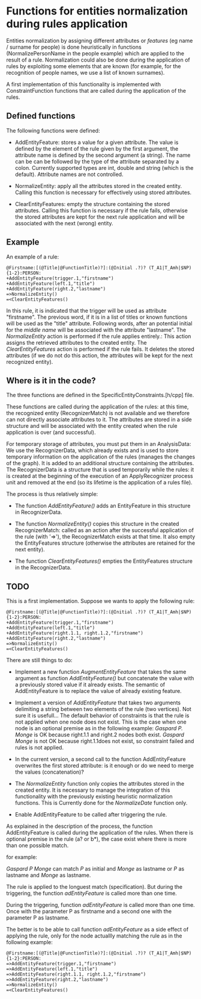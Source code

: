 Functions for entities normalization during rules application 
=============================================================

Entities normalization by assigning different attributes or
*features* (eg name / surname for people) is done heuristically
in functions (NormalizePersonName in the people example) which are applied to the result of a
rule. Normalization could also be done during the application of
rules by exploiting some elements that are known (for example, 
for the recognition of people names, we use a list of known surnames).

A first implementation of this functionality is implemented
with ConstraintFunction functions that are called during
the application of the rules.

Defined functions
-----------------

The following functions were defined:

- AddEntityFeature: stores a value for a given attribute. The
   value is defined by the element of the rule given by the first argument, the 
   attribute name is defined by the second argument (a string). The name can be 
   can be followed by the type of the attribute separated by a colon. 
   Currently supported types are int, double and string (which is the default).
   Attribute names are not controlled.

- NormalizeEntity: apply all the attributes stored in the created entity. 
  Calling this function is necessary for effectively using stored attributes.

- ClearEntityFeatures: empty the structure containing the stored attributes. 
   Calling this function is necessary if the rule fails, otherwise the
   stored attributes are kept for the next rule application and will be
   associated with the next (wrong) entity.

Example
-------

An example of a rule:

    @Firstname:[(@Title|@FunctionTitle)?]:(@Initial .?)? (T_A1|T_Amh|$NP){1-2}:PERSON:
    +AddEntityFeature(trigger.1,"firstname")
    +AddEntityFeature(left.1,"title")
    +AddEntityFeature(right.2,"lastname")
    =>NormalizeEntity()
    =<ClearEntityFeatures()

In this rule, it is indicated that the trigger will be used as attribute
"firstname". The previous word, if it is in a list of titles or
known functions will be used as the "title" attribute. Following words,
after an potential initial for the *middle name* will be associated with the attribute
"lastname". The *NormalizeEntity* action is performed if the rule applies entirely.:
This action assigns the retrieved attributes to the created entity.
The *ClearEntityFeatures* action is performed if the rule
fails. It deletes the stored attributes (if we do not do this action, the
attributes will be kept for the next recognized entity).

Where is it in the code?
------------------------

The three functions are defined in the SpecificEntityConstraints.[h/cpp] file. 

These functions are called during the application of the rules: at this time,
the recognized entity (RecognizerMatch) is not available and we therefore can not directly associate
attributes to it. The attributes are stored in a side structure
and will be associated with the entity created when the rule application
is over (and successful).

For temporary storage of attributes, you must put them in an
AnalysisData: We use the RecognizerData, which already exists and is
used to store temporary information on the application of the rules
(manages the changes of the graph). It is added to an
additional structure containing the attributes. The RecognizerData is a
structure that is used temporarily while the rules:
it is created at the beginning of the execution of an ApplyRecognizer process unit 
and removed at the end (so its lifetime is the application of a rules file).

The process is thus relatively simple:

- The function *AddEntityFeature()* adds an EntityFeature in this structure
   in RecognizerData.

- The function *NormalizeEntity()* copies this structure in the created RecognizerMatch:
   called as an action after the successful application of the rule (with '=>'), the
   RecognizerMatch exists at that time. It also empty the EntityFeatures structure
   (otherwise the attributes are retained for the next entity).

- The function *ClearEntityFeatures()* empties the EntityFeatures structure in
   the RecognizerData.


TODO
----

This is a first implementation.
Suppose we wants to apply the following rule:

    @Firstname:[(@Title|@FunctionTitle)?]:(@Initial .?)? (T_A1|T_Amh|$NP){1-2}:PERSON:
    +AddEntityFeature(trigger.1,"firstname")
    +AddEntityFeature(left.1,"title")
    +AddEntityFeature(right.1.1, right.1.2,"firstname")
    +AddEntityFeature(right.2,"lastname")
    =>NormalizeEntity()
    =<ClearEntityFeatures()
 
There are still things to do:
    
- Implement a new function *AugmentEntityFeature* that takes the same argument as function
  *AddEntityFeature()* but concatenate the value with a previously stored value if it already exists. The semantic of AddEntityFeature is to replace the value of already existing feature.

- Implement a version of *AddEntityFeature* that takes two arguments
   delimiting a string between two elements of the rule (two
   vertices). Not sure it is usefull...
   The default behavior of constraints is that the rule is not applied when one node does not exist. This is the case when one node is an optional premise as in the following example:
    *Gaspard P. Monge* is OK because right.1.1 and right.2 nodes both exist.
    *Gaspard Monge* is not OK because right.1.1does not exist, so constraint failed and rules is not applied.

- In the current version, a second call to the function AddEntityFeature
   overwrites the first stored attribute: is it enough or do we
   need to merge the values (concatenation)?

- The *NormalizeEntity* function only copies the attributes stored in
   the created entity. It is necessary to manage the integration of this
   functionality with the previously existing heuristic normalization 
   functions. This is Currently done for the *NormalizeDate* function only.

- Enable AddEntityFeature to be called after triggering the rule.

As explained in the description of the process, the function AddEntityFeature is called during the application of the rules. When there is optional premise in the rule (a? or b*), the case exist where there is more than one possible match.

for example:

*Gaspard P Monge* can match *P* as initial and *Monge* as lastname or *P* as lastname and *Monge* as lastname.

The rule is applied to the longuest match (specification). But during the triggering, the function *adEntityFeature* is called more than one time.

During the triggering, function *adEntityFeature* is called more than one time.
Once with the parameter P as firstname and a second one with the parameter P as lastname.

The better is to be able to call function *adEntityFeature* as a side effect of applying the rule, only for the node actuallly matching the rule as in the following example:

    @Firstname:[(@Title|@FunctionTitle)?]:(@Initial .?)? (T_A1|T_Amh|$NP){1-2}:PERSON:
    =>AddEntityFeature(trigger.1,"firstname")
    =>AddEntityFeature(left.1,"title")
    =>AddEntityFeature(right.1.1, right.1.2,"firstname")
    =>AddEntityFeature(right.2,"lastname")
    =>NormalizeEntity()
    =<ClearEntityFeatures()
 
